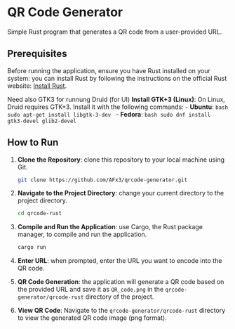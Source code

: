 # QR Code Generator

Simple Rust program that generates a QR code from a user-provided URL.

## Prerequisites

Before running the application, ensure you have Rust installed on your system:
you can install Rust by following the instructions on the official Rust website: [Install Rust](https://www.rust-lang.org/tools/install).

Need also GTK3 for runnung Druid (for UI)
**Install GTK+3 (Linux)**: On Linux, Druid requires GTK+3. Install it with the following commands:
    - **Ubuntu**:
        ```bash
        sudo apt-get install libgtk-3-dev
        ```
    - **Fedora**:
        ```bash
        sudo dnf install gtk3-devel glib2-devel
        ```

## How to Run


1. **Clone the Repository**: clone this repository to your local machine using Git.

    ```bash
    git clone https://github.com/AFx3/qrcode-generator.git
    ```

2. **Navigate to the Project Directory**: change your current directory to the project directory.

    ```bash
    cd qrcode-rust
    ```

3. **Compile and Run the Application**: use Cargo, the Rust package manager, to compile and run the application.

    ```bash
    cargo run
    ```

4. **Enter URL**: when prompted, enter the URL you want to encode into the QR code.

5. **QR Code Generation**: the application will generate a QR code based on the provided URL and save it as `QR_code.png` in the `qrcode-generator/qrcode-rust` directory of the project.

6. **View QR Code**: Navigate to the `qrcode-generator/qrcode-rust` directory to view the generated QR code image (png format).
